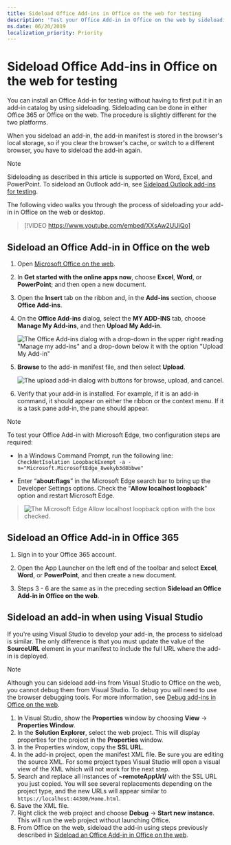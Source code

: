 ```yaml
---
title: Sideload Office Add-ins in Office on the web for testing
description: 'Test your Office Add-in in Office on the web by sideloading'
ms.date: 06/20/2019
localization_priority: Priority
---
```


# Sideload Office Add-ins in Office on the web for testing

You can install an Office Add-in for testing without having to first put it in an add-in catalog by using sideloading. Sideloading can be done in either Office 365 or Office on the web. The procedure is slightly different for the two platforms. 

When you sideload an add-in, the add-in manifest is stored in the browser's local storage, so if you clear the browser's cache, or switch to a different browser, you have to sideload the add-in again.


> [!NOTE]
> Sideloading as described in this article is supported on Word, Excel, and PowerPoint. To sideload an Outlook add-in, see [Sideload Outlook add-ins for testing](/outlook/add-ins/sideload-outlook-add-ins-for-testing).

The following video walks you through the process of sideloading your add-in in Office on the web or desktop.


> [!VIDEO https://www.youtube.com/embed/XXsAw2UUiQo]

## Sideload an Office Add-in in Office on the web

1. Open [Microsoft Office on the web](https://office.live.com/).
    
2. In  **Get started with the online apps now**, choose  **Excel**,  **Word**, or  **PowerPoint**; and then open a new document.
    
3. Open the  **Insert** tab on the ribbon and, in the **Add-ins** section, choose **Office Add-ins**.
    
4. On the  **Office Add-ins** dialog, select the **MY ADD-INS** tab, choose **Manage My Add-ins**, and then  **Upload My Add-in**.
    
    ![The Office Add-ins dialog with a drop-down in the upper right reading "Manage my add-ins" and a drop-down below it with the option "Upload My Add-in"](../images/office-add-ins-my-account.png)

5.  **Browse** to the add-in manifest file, and then select **Upload**.
    
    ![The upload add-in dialog with buttons for browse, upload, and cancel.](../images/upload-add-in.png)

6. Verify that your add-in is installed. For example, if it is an add-in command, it should appear on either the ribbon or the context menu. If it is a task pane add-in, the pane should appear.

> [!NOTE]
>To test your Office Add-in with Microsoft Edge, two configuration steps are required: 
>
> - In a Windows Command Prompt, run the following line: `CheckNetIsolation LoopbackExempt -a -n="Microsoft.MicrosoftEdge_8wekyb3d8bbwe"`
>
> - Enter “**about:flags**” in the Microsoft Edge search bar to bring up the Developer Settings options.  Check the “**Allow localhost loopback**” option and restart Microsoft Edge.

>    ![The Microsoft Edge Allow localhost loopback option with the box checked.](../images/allow-localhost-loopback.png)


## Sideload an Office Add-in in Office 365

1. Sign in to your Office 365 account.
    
2. Open the App Launcher on the left end of the toolbar and select  **Excel**,  **Word**, or  **PowerPoint**, and then create a new document.
    
3. Steps 3 - 6 are the same as in the preceding section **Sideload an Office Add-in in Office on the web**.


## Sideload an add-in when using Visual Studio

If you're using Visual Studio to develop your add-in, the process to sideload is similar. The only difference is that you must update the value of the **SourceURL** element in your manifest to include the full URL where the add-in is deployed.

> [!NOTE]
> Although you can sideload add-ins from Visual Studio to Office on the web, you cannot debug them from Visual Studio. To debug you will need to use the browser debugging tools. For more information, see [Debug add-ins in Office on the web](debug-add-ins-in-office-online.md).

1. In Visual Studio, show the **Properties** window by choosing **View** -> **Properties Window**.
2. In the **Solution Explorer**, select the web project. This will display properties for the project in the **Properties** window.
3. In the Properties window, copy the **SSL URL**.
4. In the add-in project, open the manifest XML file. Be sure you are editing the source XML. For some project types Visual Studio will open a visual view of the XML which will not work for the next step.
5. Search and replace all instances of **~remoteAppUrl/** with the SSL URL you just copied. You will see several replacements depending on the project type, and the new URLs will appear similar to `https://localhost:44300/Home.html`.
6. Save the XML file.
7. Right click the web project and choose **Debug** -> **Start new instance**. This will run the web project without launching Office.
8. From Office on the web, sideload the add-in using steps previously described in [Sideload an Office Add-in in Office on the web](#sideload-an-office-add-in-in-office-on-the-web).
